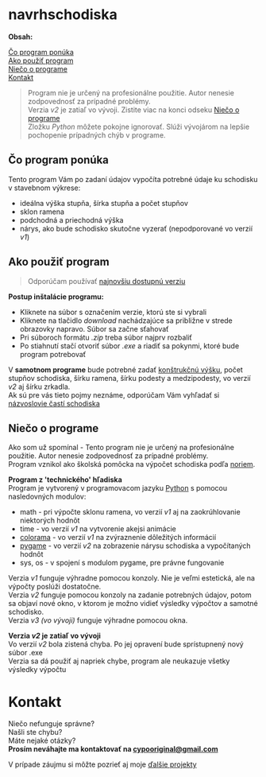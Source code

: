 # navrhschodiska

**Obsah:**  

[Čo program ponúka](#%C4%8Do-program-pon%C3%BAka)  
[Ako použiť program](#ako-pou%C5%BEi%C5%A5-program)  
[Niečo o programe](#nie%C4%8Do-o-programe)  
[Kontakt](#kontakt)  

> Program nie je určený na profesionálne použitie. Autor nenesie zodpovednosť za prípadné problémy.  
> Verzia *v2* je zatiaľ vo vývoji. Zistite viac na konci odseku [Niečo o programe](#nie%C4%8Do-o-programe)  
> Zložku *Python* môžete pokojne ignorovať. Slúži vývojárom na lepšie pochopenie prípadných chýb v programe.  

## Čo program ponúka
Tento program Vám po zadaní údajov vypočíta potrebné údaje ku schodisku v stavebnom výkrese:
- ideálna výška stupňa, šírka stupňa a počet stupňov
- sklon ramena  
- podchodná a priechodná výška
- nárys, ako bude schodisko skutočne vyzerať (nepodporované vo verzií *v1*)

## Ako použiť program  
> Odporúčam používať [najnovšiu dostupnú verziu](navrhschodiska-v2.zip)

**Postup inštalácie programu:**
- Kliknete na súbor s označením verzie, ktorú ste si vybrali
- Kliknete na tlačidlo *download* nachádzajúce sa približne v strede obrazovky napravo. Súbor sa začne sťahovať
- Pri súboroch formátu *.zip* treba súbor najprv rozbaliť
- Po stiahnutí stačí otvoriť súbor *.exe* a riadiť sa pokynmi, ktoré bude program potrebovať

V **samotnom programe** bude potrebné zadať [konštrukčnú výšku](https://beliana.sav.sk/heslo/konstrukcna-vyska), počet stupňov schodiska, šírku ramena, šírku podesty a medzipodesty, vo verzií *v2* aj šírku zrkadla.  
Ak sú pre vás tieto pojmy neznáme, odporúčam Vám vyhľadať si [názvoslovie častí schodiska](https://www.novodrevis.sk/encyklopedia/nazvoslovie-technicke-poziadavky/)

## Niečo o programe
Ako som už spomínal - Tento program nie je určený na profesionálne použitie. Autor nenesie zodpovednosť za prípadné problémy.  
Program vznikol ako školská pomôcka na výpočet schodiska podľa [noriem](https://stavbadomu.sk/staviame-rodinny-dom/vypocet-schodiska-podla-stn-73-4130/).  

**Program z 'technického' hľadiska**  
Program je vytvorený v programovacom jazyku [Python](https://www.python.org/) s pomocou nasledovných modulov:  
- math - pri výpočte sklonu ramena, vo verzií *v1* aj na zaokrúhlovanie niektorých hodnôt  
- time - vo verzií *v1* na vytvorenie akejsi animácie  
- [colorama](https://pypi.org/project/colorama/) - vo verzií *v1* na zvýraznenie dôležitých informácií  
- [pygame](https://www.pygame.org/news) - vo verzií *v2* na zobrazenie nárysu schodiska a vypočítaných hodnôt  
- sys, os - v spojení s modulom pygame, pre právne fungovanie  

Verzia *v1* funguje výhradne pomocou konzoly. Nie je veľmi estetická, ale na výpočty poslúži dostatočne.  
Verzia *v2* funguje pomocou konzoly na zadanie potrebných údajov, potom sa objaví nové okno, v ktorom je možno vidieť výsledky výpočtov a samotné schodisko.  
Verzia *v3 (vo vývoji)* funguje výhradne pomocou okna.  

**Verzia *v2* je zatiaľ vo vývoji**  
Vo verzií *v2* bola zistená chyba. Po jej opravení bude sprístupnený nový súbor .exe    
Verzia sa dá použiť aj napriek chybe, program ale neukazuje všetky výsledky výpočtu 

# Kontakt
Niečo nefunguje správne?  
Našli ste chybu?  
Máte nejaké otázky?  
**Prosím neváhajte ma kontaktovať na cypooriginal@gmail.com**  

V prípade záujmu si môžte pozrieť aj moje [ďalšie projekty](https://github.com/yungcypo?tab=repositories)
